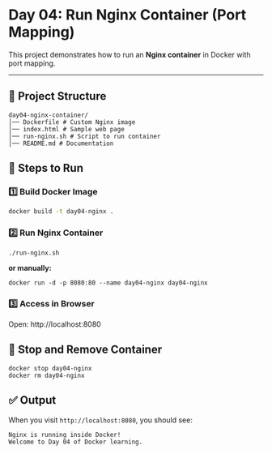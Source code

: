 # Day 04: Run Nginx Container (Port Mapping)

This project demonstrates how to run an **Nginx container** in Docker with port mapping.

---

## 📂 Project Structure
```
day04-nginx-container/
│── Dockerfile # Custom Nginx image
│── index.html # Sample web page
│── run-nginx.sh # Script to run container
│── README.md # Documentation
```

## 🚀 Steps to Run

### 1️⃣ Build Docker Image
```bash
docker build -t day04-nginx .
```
### 2️⃣ Run Nginx Container
```
./run-nginx.sh
```
**or manually:**  
```
docker run -d -p 8080:80 --name day04-nginx day04-nginx
```
### 3️⃣ Access in Browser

Open: http://localhost:8080
## 🛑 Stop and Remove Container
```
docker stop day04-nginx
docker rm day04-nginx
```
## ✅ Output

When you visit `http://localhost:8080`, you should see:
```
Nginx is running inside Docker!
Welcome to Day 04 of Docker learning.
```